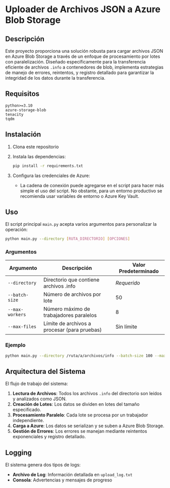# Uploader de Archivos JSON a Azure Blob Storage

## Descripción

Este proyecto proporciona una solución robusta para cargar archivos JSON en Azure Blob Storage a través de un enfoque de procesamiento por lotes con paralelización. Diseñado específicamente para la transferencia eficiente de archivos `.info` a contenedores de blob, implementa estrategias de manejo de errores, reintentos, y registro detallado para garantizar la integridad de los datos durante la transferencia.

## Requisitos

```
python>=3.10
azure-storage-blob
tenacity
tqdm
```

## Instalación

1. Clona este repositorio

2. Instala las dependencias:

   ```bash
   pip install -r requirements.txt
   ```

3. Configura las credenciales de Azure:
   - La cadena de conexión puede agregarse en el script para hacer más simple el uso del script. No obstante, para un entorno productivo se recomienda usar variables de entorno o Azure Key Vault.

## Uso

El script principal `main.py` acepta varios argumentos para personalizar la operación:

```bash
python main.py --directory [RUTA_DIRECTORIO] [OPCIONES]
```

### Argumentos

| Argumento       | Descripción                                                    | Valor Predeterminado |
| --------------- | -------------------------------------------------------------- | -------------------- |
| `--directory`   | Directorio que contiene archivos .info                         | _Requerido_          |
| `--batch-size`  | Número de archivos por lote                                    | 50                   |
| `--max-workers` | Número máximo de trabajadores paralelos                        | 8                    |
| `--max-files`   | Límite de archivos a procesar (para pruebas)                   | Sin límite           |


### Ejemplo

```bash
python main.py --directory /ruta/a/archivos/info --batch-size 100 --max-workers 16
```

## Arquitectura del Sistema

El flujo de trabajo del sistema:

1. **Lectura de Archivos**: Todos los archivos `.info` del directorio son leídos y analizados como JSON.
2. **Creación de Lotes**: Los datos se dividen en lotes del tamaño especificado.
3. **Procesamiento Paralelo**: Cada lote se procesa por un trabajador independiente.
4. **Carga a Azure**: Los datos se serializan y se suben a Azure Blob Storage.
5. **Gestión de Errores**: Los errores se manejan mediante reintentos exponenciales y registro detallado.

## Logging

El sistema genera dos tipos de logs:

- **Archivo de Log**: Información detallada en `upload_log.txt`
- **Consola**: Advertencias y mensajes de progreso
